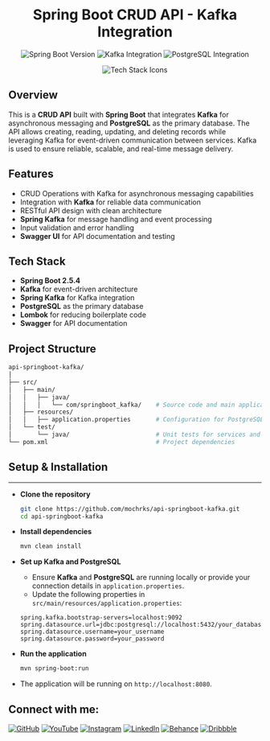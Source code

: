 <h1 align="center">Spring Boot CRUD API - Kafka Integration</h1>

<p align="center">
  <img src="https://img.shields.io/badge/SpringBoot-2.5.4-brightgreen" alt="Spring Boot Version" />
  <img src="https://img.shields.io/badge/Kafka-Integrated-blue" alt="Kafka Integration" />
  <img src="https://img.shields.io/badge/PostgreSQL-Database-blue" alt="PostgreSQL Integration" />
</p>

<p align="center">
  <img src="https://skillicons.dev/icons?i=spring,postgres,kafka" alt="Tech Stack Icons" />
</p>

## Overview

This is a **CRUD API** built with **Spring Boot** that integrates **Kafka** for asynchronous messaging and **PostgreSQL** as the primary database. The API allows creating, reading, updating, and deleting records while leveraging Kafka for event-driven communication between services. Kafka is used to ensure reliable, scalable, and real-time message delivery.

## Features

- CRUD Operations with Kafka for asynchronous messaging capabilities
- Integration with **Kafka** for reliable data communication
- RESTful API design with clean architecture
- **Spring Kafka** for message handling and event processing
- Input validation and error handling
- **Swagger UI** for API documentation and testing

## Tech Stack

- **Spring Boot 2.5.4**
- **Kafka** for event-driven architecture
- **Spring Kafka** for Kafka integration
- **PostgreSQL** as the primary database
- **Lombok** for reducing boilerplate code
- **Swagger** for API documentation

## Project Structure

```bash
api-springboot-kafka/
│
├── src/
│   ├── main/
│   │   ├── java/
│   │   │   └── com/springboot_kafka/    # Source code and main application
│   ├── resources/
│   │   ├── application.properties       # Configuration for PostgreSQL, Kafka
│   └── test/
│       └── java/                        # Unit tests for services and controllers
└── pom.xml                              # Project dependencies

```
## Setup & Installation

---

-   **Clone the repository**

    ```bash
    git clone https://github.com/mochrks/api-springboot-kafka.git
    cd api-springboot-kafka
    ```

-   **Install dependencies**

    ```bash
    mvn clean install
    ```

-   **Set up Kafka and PostgreSQL**

    -   Ensure **Kafka** and **PostgreSQL** are running locally or provide your connection details in `application.properties`.
    -   Update the following properties in `src/main/resources/application.properties`:

    ```properties
    spring.kafka.bootstrap-servers=localhost:9092
    spring.datasource.url=jdbc:postgresql://localhost:5432/your_database
    spring.datasource.username=your_username
    spring.datasource.password=your_password
    ```

-   **Run the application**

    ```bash
    mvn spring-boot:run
    ```

-   The application will be running on `http://localhost:8080`.


## Connect with me:
[![GitHub](https://img.shields.io/badge/GitHub-333?style=for-the-badge&logo=github&logoColor=white)](https://github.com/mochrks)
[![YouTube](https://img.shields.io/badge/YouTube-FF0000?style=for-the-badge&logo=youtube&logoColor=white)](https://youtube.com/@Gdvisuel)
[![Instagram](https://img.shields.io/badge/Instagram-E4405F?style=for-the-badge&logo=instagram&logoColor=white)](https://instagram.com/mochrks)
[![LinkedIn](https://img.shields.io/badge/LinkedIn-0077B5?style=for-the-badge&logo=linkedin&logoColor=white)](https://linkedin.com/in/mochrks)
[![Behance](https://img.shields.io/badge/Behance-1769FF?style=for-the-badge&logo=behance&logoColor=white)](https://behance.net/mochrks)
[![Dribbble](https://img.shields.io/badge/Dribbble-EA4C89?style=for-the-badge&logo=dribbble&logoColor=white)](https://dribbble.com/mochrks)
